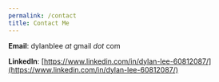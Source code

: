 ```yaml
---
permalink: /contact
title: Contact Me
---
```


**Email**: dylanblee *at* gmail *dot* com

**LinkedIn**: [https://www.linkedin.com/in/dylan-lee-60812087/](https://www.linkedin.com/in/dylan-lee-60812087/)
